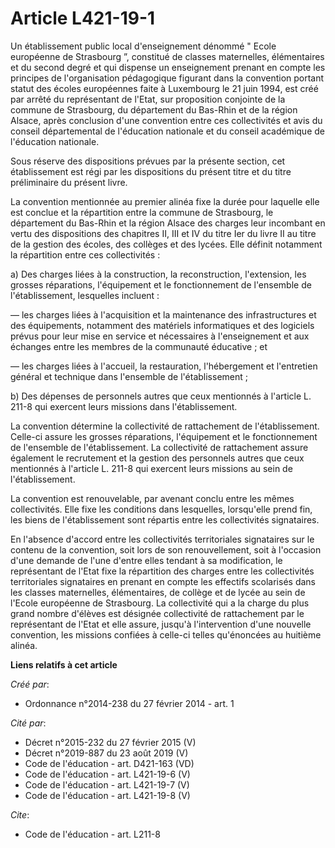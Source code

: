 # Article L421-19-1

Un établissement public local d'enseignement dénommé " Ecole européenne de Strasbourg ”, constitué de classes maternelles,
élémentaires et du second degré et qui dispense un enseignement prenant en compte les principes de l'organisation pédagogique
figurant dans la convention portant statut des écoles européennes faite à Luxembourg le 21 juin 1994, est créé par arrêté du
représentant de l'Etat, sur proposition conjointe de la commune de Strasbourg, du département du Bas-Rhin et de la région
Alsace, après conclusion d'une convention entre ces collectivités et avis du conseil départemental de l'éducation nationale
et du conseil académique de l'éducation nationale. 

Sous réserve des dispositions prévues par la présente section, cet établissement est régi par les dispositions du présent
titre et du titre préliminaire du présent livre. 

La convention mentionnée au premier alinéa fixe la durée pour laquelle elle est conclue et la répartition entre la commune de
Strasbourg, le département du Bas-Rhin et la région Alsace des charges leur incombant en vertu des dispositions des chapitres
II, III et IV du titre Ier du livre II au titre de la gestion des écoles, des collèges et des lycées. Elle définit notamment
la répartition entre ces collectivités : 

a) Des charges liées à la construction, la reconstruction, l'extension, les grosses réparations, l'équipement et le
fonctionnement de l'ensemble de l'établissement, lesquelles incluent : 

― les charges liées à l'acquisition et la maintenance des infrastructures et des équipements, notamment des matériels
informatiques et des logiciels prévus pour leur mise en service et nécessaires à l'enseignement et aux échanges entre les
membres de la communauté éducative ; et 

― les charges liées à l'accueil, la restauration, l'hébergement et l'entretien général et technique dans l'ensemble de
l'établissement ; 

b) Des dépenses de personnels autres que ceux mentionnés à l'article L. 211-8 qui exercent leurs missions dans
l'établissement. 

La convention détermine la collectivité de rattachement de l'établissement. Celle-ci assure les grosses réparations,
l'équipement et le fonctionnement de l'ensemble de l'établissement. La collectivité de rattachement assure également le
recrutement et la gestion des personnels autres que ceux mentionnés à l'article L. 211-8 qui exercent leurs missions au sein
de l'établissement. 

La convention est renouvelable, par avenant conclu entre les mêmes collectivités. Elle fixe les conditions dans lesquelles,
lorsqu'elle prend fin, les biens de l'établissement sont répartis entre les collectivités signataires. 

En l'absence d'accord entre les collectivités territoriales signataires sur le contenu de la convention, soit lors de son
renouvellement, soit à l'occasion d'une demande de l'une d'entre elles tendant à sa modification, le représentant de l'Etat
fixe la répartition des charges entre les collectivités territoriales signataires en prenant en compte les effectifs
scolarisés dans les classes maternelles, élémentaires, de collège et de lycée au sein de l'Ecole européenne de Strasbourg. La
collectivité qui a la charge du plus grand nombre d'élèves est désignée collectivité de rattachement par le représentant de
l'Etat et elle assure, jusqu'à l'intervention d'une nouvelle convention, les missions confiées à celle-ci telles qu'énoncées
au huitième alinéa.

**Liens relatifs à cet article**

_Créé par_:

  - Ordonnance n°2014-238 du 27 février 2014 - art. 1

_Cité par_:

  - Décret n°2015-232 du 27 février 2015 (V)
  - Décret n°2019-887 du 23 août 2019 (V)
  - Code de l'éducation - art. D421-163 (VD)
  - Code de l'éducation - art. L421-19-6 (V)
  - Code de l'éducation - art. L421-19-7 (V)
  - Code de l'éducation - art. L421-19-8 (V)

_Cite_:

  - Code de l'éducation - art. L211-8
